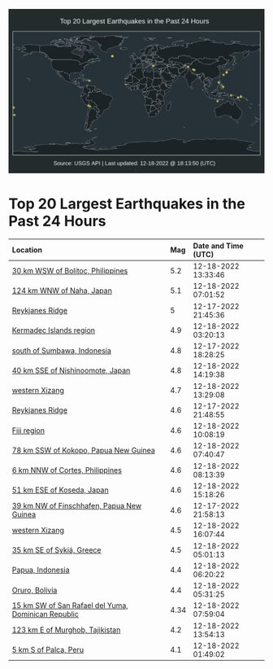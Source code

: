 ![Map](./map.png)

# Top 20 Largest Earthquakes in the Past 24 Hours

| Location | Mag | Date and Time (UTC) |
|:---|:---|:---|
| [30 km WSW of Bolitoc, Philippines](https://earthquake.usgs.gov/earthquakes/eventpage/us6000ja58) | 5.2 | 12-18-2022 13:33:46 |
| [124 km WNW of Naha, Japan](https://earthquake.usgs.gov/earthquakes/eventpage/us6000ja43) | 5.1 | 12-18-2022 07:01:52 |
| [Reykjanes Ridge](https://earthquake.usgs.gov/earthquakes/eventpage/us6000ja2c) | 5 | 12-17-2022 21:45:36 |
| [Kermadec Islands region](https://earthquake.usgs.gov/earthquakes/eventpage/us6000ja33) | 4.9 | 12-18-2022 03:20:13 |
| [south of Sumbawa, Indonesia](https://earthquake.usgs.gov/earthquakes/eventpage/us6000ja1f) | 4.8 | 12-17-2022 18:28:25 |
| [40 km SSE of Nishinoomote, Japan](https://earthquake.usgs.gov/earthquakes/eventpage/us6000ja5d) | 4.8 | 12-18-2022 14:19:38 |
| [western Xizang](https://earthquake.usgs.gov/earthquakes/eventpage/us6000ja55) | 4.7 | 12-18-2022 13:29:08 |
| [Reykjanes Ridge](https://earthquake.usgs.gov/earthquakes/eventpage/us6000ja2g) | 4.6 | 12-17-2022 21:48:55 |
| [Fiji region](https://earthquake.usgs.gov/earthquakes/eventpage/us6000ja4n) | 4.6 | 12-18-2022 10:08:19 |
| [78 km SSW of Kokopo, Papua New Guinea](https://earthquake.usgs.gov/earthquakes/eventpage/us6000ja46) | 4.6 | 12-18-2022 07:40:47 |
| [6 km NNW of Cortes, Philippines](https://earthquake.usgs.gov/earthquakes/eventpage/us6000ja4i) | 4.6 | 12-18-2022 08:13:39 |
| [51 km ESE of Koseda, Japan](https://earthquake.usgs.gov/earthquakes/eventpage/us6000ja5l) | 4.6 | 12-18-2022 15:18:26 |
| [39 km NW of Finschhafen, Papua New Guinea](https://earthquake.usgs.gov/earthquakes/eventpage/us6000ja2e) | 4.6 | 12-17-2022 21:58:13 |
| [western Xizang](https://earthquake.usgs.gov/earthquakes/eventpage/us6000ja5s) | 4.5 | 12-18-2022 16:07:44 |
| [35 km SE of Sykiá, Greece](https://earthquake.usgs.gov/earthquakes/eventpage/us6000ja3f) | 4.5 | 12-18-2022 05:01:13 |
| [Papua, Indonesia](https://earthquake.usgs.gov/earthquakes/eventpage/us6000ja40) | 4.4 | 12-18-2022 06:20:22 |
| [Oruro, Bolivia](https://earthquake.usgs.gov/earthquakes/eventpage/us6000ja3n) | 4.4 | 12-18-2022 05:31:25 |
| [15 km SW of San Rafael del Yuma, Dominican Republic](https://earthquake.usgs.gov/earthquakes/eventpage/pr2022352001) | 4.34 | 12-18-2022 07:59:04 |
| [123 km E of Murghob, Tajikistan](https://earthquake.usgs.gov/earthquakes/eventpage/us6000ja5c) | 4.2 | 12-18-2022 13:54:13 |
| [5 km S of Palca, Peru](https://earthquake.usgs.gov/earthquakes/eventpage/us6000ja2s) | 4.1 | 12-18-2022 01:49:02 |
